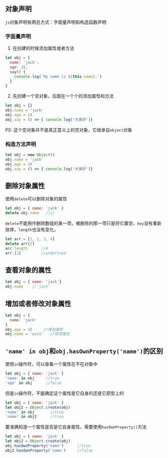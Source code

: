 ## 对象声明

`js`对象声明有两总方式：字面量声明和构造函数声明

### 字面量声明

1. 在创建的时候添加属性或者方法
```js
let obj = {
  name: 'jack',
  age: 28,
  say() {
    console.log(`My name is ${this.name}.`)
  }
}
```

2. 先创建一个空对象，后面在一个个的添加属性和方法
```js
let obj = {}
obj.name = 'jack'
obj.age = 28
obj.say = () => { console.log('大家好')}
```

PS: 这个空对象并不是真正意义上的空对象，它继承自`object`对象

### 构造方法声明

```js
let obj = new Object()
obj.name = 'jack'
obj.age = 28
obj.say = () => { console.log('大家好')}
```

## 删除对象属性

使用`delete`可以删除对象的属性
```js
let obj = { name: 'jack' }
delete obj.name   //{}
```

`delete`不能用作删除数组的某一项，被删除的那一项只是将它置空，`key`没有重新排序，`length`也没有变化。
```js
let arr = [1, 2, 3, 4]
delete arr[2]
arr.length      //4
arr.[2]         //undefined
```

## 查看对象的属性

```js
let obj = { name: 'jack'}
obj.name    //'jack'
```

## 增加或者修改对象属性

```js
let obj = {
  name: 'jack'
}
obj.age = 28     //增加属性
obj.name = 'uccs'   //修改属性
```

## `'name' in obj`和`obj.hasOwnProperty('name')`的区别

使用`in`操作符，可以查看一个属性在不在对象中
```js
let obj = { name: 'jack' }
'name' in obj     //true
'age' in obj      //false
```

但是`in`操作符，不能确定这个属性是它自身的还是它原型上的
```js
let obj = { name: 'jack' }
let obj2 = Object.create(obj)
'name' in obj       //true
'name' in obj2      //true
```

要准确知道一个属性是否是它自身属性，需要使用`hasOwnProperty()`方法
```js
let obj = { name: 'jack' }
let obj2 = Object.create(obj)
obj.hasOwnProperty('name')      //true
obj2.hasOwnProperty('name')     //false
```